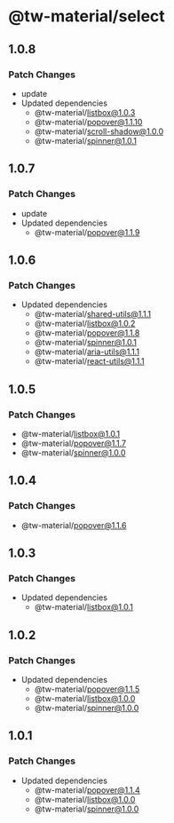 # @tw-material/select

## 1.0.8

### Patch Changes

- update
- Updated dependencies
  - @tw-material/listbox@1.0.3
  - @tw-material/popover@1.1.10
  - @tw-material/scroll-shadow@1.0.0
  - @tw-material/spinner@1.0.1

## 1.0.7

### Patch Changes

- update
- Updated dependencies
  - @tw-material/popover@1.1.9

## 1.0.6

### Patch Changes

- Updated dependencies
  - @tw-material/shared-utils@1.1.1
  - @tw-material/listbox@1.0.2
  - @tw-material/popover@1.1.8
  - @tw-material/spinner@1.0.1
  - @tw-material/aria-utils@1.1.1
  - @tw-material/react-utils@1.1.1

## 1.0.5

### Patch Changes

- @tw-material/listbox@1.0.1
- @tw-material/popover@1.1.7
- @tw-material/spinner@1.0.0

## 1.0.4

### Patch Changes

- @tw-material/popover@1.1.6

## 1.0.3

### Patch Changes

- Updated dependencies
  - @tw-material/listbox@1.0.1

## 1.0.2

### Patch Changes

- Updated dependencies
  - @tw-material/popover@1.1.5
  - @tw-material/listbox@1.0.0
  - @tw-material/spinner@1.0.0

## 1.0.1

### Patch Changes

- Updated dependencies
  - @tw-material/popover@1.1.4
  - @tw-material/listbox@1.0.0
  - @tw-material/spinner@1.0.0
